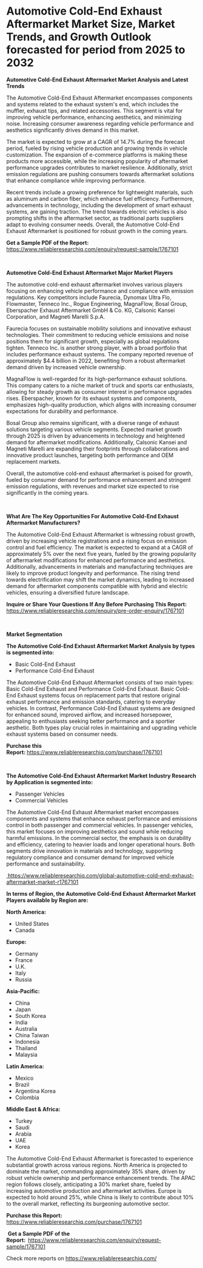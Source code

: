 <p><h1>Automotive Cold-End Exhaust Aftermarket Market Size, Market Trends, and Growth Outlook forecasted for period from 2025 to 2032</h1></p><p><strong>Automotive Cold-End Exhaust Aftermarket Market Analysis and Latest Trends</strong></p>
<p><p>The Automotive Cold-End Exhaust Aftermarket encompasses components and systems related to the exhaust system's end, which includes the muffler, exhaust tips, and related accessories. This segment is vital for improving vehicle performance, enhancing aesthetics, and minimizing noise. Increasing consumer awareness regarding vehicle performance and aesthetics significantly drives demand in this market.</p><p>The market is expected to grow at a CAGR of 14.7% during the forecast period, fueled by rising vehicle production and growing trends in vehicle customization. The expansion of e-commerce platforms is making these products more accessible, while the increasing popularity of aftermarket performance upgrades contributes to market resilience. Additionally, strict emission regulations are pushing consumers towards aftermarket solutions that enhance compliance while improving performance.</p><p>Recent trends include a growing preference for lightweight materials, such as aluminum and carbon fiber, which enhance fuel efficiency. Furthermore, advancements in technology, including the development of smart exhaust systems, are gaining traction. The trend towards electric vehicles is also prompting shifts in the aftermarket sector, as traditional parts suppliers adapt to evolving consumer needs. Overall, the Automotive Cold-End Exhaust Aftermarket is positioned for robust growth in the coming years.</p></p>
<p><strong>Get a Sample PDF of the Report:&nbsp;</strong> <a href="https://www.reliableresearchiq.com/enquiry/request-sample/1767101?utm_campaign=1129&utm_medium=2&utm_source=Github&utm_content=ia&utm_term=11032025&utm_id=automotive-cold-end-exhaust-aftermarket">https://www.reliableresearchiq.com/enquiry/request-sample/1767101</a></p>
<p>&nbsp;</p>
<p><strong>Automotive Cold-End Exhaust Aftermarket Major Market Players</strong></p>
<p><p>The automotive cold-end exhaust aftermarket involves various players focusing on enhancing vehicle performance and compliance with emission regulations. Key competitors include Faurecia, Dynomax Ultra Flo, Flowmaster, Tenneco Inc., Rogue Engineering, MagnaFlow, Bosal Group, Eberspacher Exhaust Aftermarket GmbH & Co. KG, Calsonic Kansei Corporation, and Magneti Marelli S.p.A.</p><p>Faurecia focuses on sustainable mobility solutions and innovative exhaust technologies. Their commitment to reducing vehicle emissions and noise positions them for significant growth, especially as global regulations tighten. Tenneco Inc. is another strong player, with a broad portfolio that includes performance exhaust systems. The company reported revenue of approximately $4.4 billion in 2022, benefiting from a robust aftermarket demand driven by increased vehicle ownership.</p><p>MagnaFlow is well-regarded for its high-performance exhaust solutions. This company caters to a niche market of truck and sports car enthusiasts, allowing for steady growth as consumer interest in performance upgrades rises. Eberspacher, known for its exhaust systems and components, emphasizes high-quality production, which aligns with increasing consumer expectations for durability and performance.</p><p>Bosal Group also remains significant, with a diverse range of exhaust solutions targeting various vehicle segments. Expected market growth through 2025 is driven by advancements in technology and heightened demand for aftermarket modifications. Additionally, Calsonic Kansei and Magneti Marelli are expanding their footprints through collaborations and innovative product launches, targeting both performance and OEM replacement markets.</p><p>Overall, the automotive cold-end exhaust aftermarket is poised for growth, fueled by consumer demand for performance enhancement and stringent emission regulations, with revenues and market size expected to rise significantly in the coming years.</p></p>
<p>&nbsp;</p>
<p><strong>What Are The Key Opportunities For Automotive Cold-End Exhaust Aftermarket Manufacturers?</strong></p>
<p><p>The Automotive Cold-End Exhaust Aftermarket is witnessing robust growth, driven by increasing vehicle registrations and a rising focus on emission control and fuel efficiency. The market is expected to expand at a CAGR of approximately 5% over the next five years, fueled by the growing popularity of aftermarket modifications for enhanced performance and aesthetics. Additionally, advancements in materials and manufacturing techniques are likely to improve product longevity and performance. The rising trend towards electrification may shift the market dynamics, leading to increased demand for aftermarket components compatible with hybrid and electric vehicles, ensuring a diversified future landscape.</p></p>
<p><strong>Inquire or Share Your Questions If Any Before Purchasing This Report:</strong> <a href="https://www.reliableresearchiq.com/enquiry/pre-order-enquiry/1767101?utm_campaign=1129&utm_medium=2&utm_source=Github&utm_content=ia&utm_term=11032025&utm_id=automotive-cold-end-exhaust-aftermarket">https://www.reliableresearchiq.com/enquiry/pre-order-enquiry/1767101</a></p>
<p>&nbsp;</p>
<p><strong>Market Segmentation</strong></p>
<p><strong>The Automotive Cold-End Exhaust Aftermarket Market Analysis by types is segmented into:</strong></p>
<p><ul><li>Basic Cold-End Exhaust</li><li>Performance Cold-End Exhaust</li></ul></p>
<p><p>The Automotive Cold-End Exhaust Aftermarket consists of two main types: Basic Cold-End Exhaust and Performance Cold-End Exhaust. Basic Cold-End Exhaust systems focus on replacement parts that restore original exhaust performance and emission standards, catering to everyday vehicles. In contrast, Performance Cold-End Exhaust systems are designed for enhanced sound, improved airflow, and increased horsepower, appealing to enthusiasts seeking better performance and a sportier aesthetic. Both types play crucial roles in maintaining and upgrading vehicle exhaust systems based on consumer needs.</p></p>
<p><strong>Purchase this Report:&nbsp;</strong><a href="https://www.reliableresearchiq.com/purchase/1767101?utm_campaign=1129&utm_medium=2&utm_source=Github&utm_content=ia&utm_term=11032025&utm_id=automotive-cold-end-exhaust-aftermarket">https://www.reliableresearchiq.com/purchase/1767101</a></p>
<p>&nbsp;</p>
<p><strong>The Automotive Cold-End Exhaust Aftermarket Market Industry Research by Application is segmented into:</strong></p>
<p><ul><li>Passenger Vehicles</li><li>Commercial Vehicles</li></ul></p>
<p><p>The Automotive Cold-End Exhaust Aftermarket market encompasses components and systems that enhance exhaust performance and emissions control in both passenger and commercial vehicles. In passenger vehicles, this market focuses on improving aesthetics and sound while reducing harmful emissions. In the commercial sector, the emphasis is on durability and efficiency, catering to heavier loads and longer operational hours. Both segments drive innovation in materials and technology, supporting regulatory compliance and consumer demand for improved vehicle performance and sustainability.</p></p>
<p><a href="https://www.reliableresearchiq.com/global-automotive-cold-end-exhaust-aftermarket-market-r1767101?utm_campaign=1129&utm_medium=2&utm_source=Github&utm_content=ia&utm_term=11032025&utm_id=automotive-cold-end-exhaust-aftermarket">&nbsp;https://www.reliableresearchiq.com/global-automotive-cold-end-exhaust-aftermarket-market-r1767101</a></p>
<p><strong>In terms of Region, the Automotive Cold-End Exhaust Aftermarket Market Players available by Region are:</strong></p>
<p>
    <p> <strong> North America: </strong>
        <ul>
            <li>United States</li>
            <li>Canada</li>
        </ul>
        </p> 
    <p> <strong> Europe: </strong>
        <ul>
            <li>Germany</li>
            <li>France</li>
            <li>U.K.</li>
            <li>Italy</li>
            <li>Russia</li>
        </ul>
        </p> 
    <p> <strong> Asia-Pacific: </strong>
        <ul>
            <li>China</li>
            <li>Japan</li>
            <li>South Korea</li>
            <li>India</li>
            <li>Australia</li>
            <li>China Taiwan</li>
            <li>Indonesia</li>
            <li>Thailand</li>
            <li>Malaysia</li>
        </ul>
        </p> 
    <p> <strong> Latin America: </strong>
        <ul>
            <li>Mexico</li>
            <li>Brazil</li>
            <li>Argentina Korea</li>
            <li>Colombia</li>
        </ul>
        </p> 
    <p> <strong> Middle East & Africa: </strong>
        <ul>
            <li>Turkey</li>
            <li>Saudi</li>
            <li>Arabia</li>
            <li>UAE</li>
            <li>Korea</li>
        </ul>
    </p>
    </p>
<p><p>The Automotive Cold-End Exhaust Aftermarket is forecasted to experience substantial growth across various regions. North America is projected to dominate the market, commanding approximately 35% share, driven by robust vehicle ownership and performance enhancement trends. The APAC region follows closely, anticipating a 30% market share, fueled by increasing automotive production and aftermarket activities. Europe is expected to hold around 25%, while China is likely to contribute about 10% to the overall market, reflecting its burgeoning automotive sector.</p></p>
<p><strong>Purchase this Report: </strong><a href="https://www.reliableresearchiq.com/purchase/1767101?utm_campaign=1129&utm_medium=2&utm_source=Github&utm_content=ia&utm_term=11032025&utm_id=automotive-cold-end-exhaust-aftermarket">https://www.reliableresearchiq.com/purchase/1767101</a></p>
<p>&nbsp;<strong>Get a Sample PDF of the Report:&nbsp;&nbsp;</strong><a href="https://www.reliableresearchiq.com/enquiry/request-sample/1767101?utm_campaign=1129&utm_medium=2&utm_source=Github&utm_content=ia&utm_term=11032025&utm_id=automotive-cold-end-exhaust-aftermarket">https://www.reliableresearchiq.com/enquiry/request-sample/1767101</a></p>
<p><strong></strong></p>
<p>Check more reports on <a href="https://www.reliableresearchiq.com/?utm_campaign=1129&utm_medium=2&utm_source=Github&utm_content=ia&utm_term=11032025&utm_id=automotive-cold-end-exhaust-aftermarket">https://www.reliableresearchiq.com/</a></p>